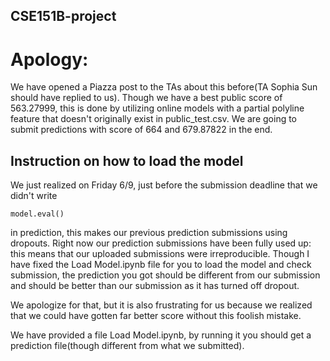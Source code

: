 ## CSE151B-project

# Apology:

We have opened a Piazza post to the TAs about this before(TA Sophia Sun should have replied to us). Though we have a best public score of 563.27999, this is done by utilizing online models with a partial polyline feature that doesn't originally exist in public_test.csv. We are going to submit predictions with score of 664 and 679.87822 in the end.


## Instruction on how to load the model

We just realized on Friday 6/9, just before the submission deadline that we didn't write 

```
model.eval()
```

in prediction, this makes our previous prediction submissions using dropouts. Right now our prediction submissions have been fully used up: this means that our uploaded submissions were irreproducible. Though I have fixed the Load Model.ipynb file for you to load the model and check submission, the prediction you got should be different from our submission and should be better than our submission as it has turned off dropout. 

We apologize for that, but it is also frustrating for us because we realized that we could have gotten far better score without this foolish mistake.

We have provided a file Load Model.ipynb, by running it you should get a prediction file(though different from what we submitted).